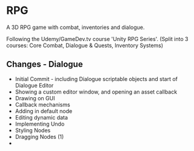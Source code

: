 # RPG

A 3D RPG game with combat, inventories and dialogue.

Following the Udemy/GameDev.tv course 'Unity RPG Series'. (Split into 3 courses: Core Combat, Dialogue & Quests, Inventory Systems)
## Changes - Dialogue
* Initial Commit - including Dialogue scriptable objects and start of Dialogue Editor
* Showing a custom editor window, and opening an asset callback
* Drawing on GUI
* Callback mechanisms
* Adding in default node
* Editing dynamic data
* Implementing Undo
* Styling Nodes
* Dragging Nodes (1)
* 
